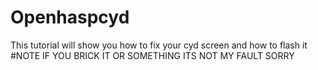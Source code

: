 # Openhaspcyd
This tutorial will show you how to fix your cyd screen and how to flash it
#NOTE IF YOU BRICK IT OR SOMETHING ITS NOT MY FAULT SORRY

